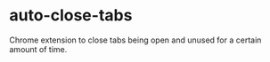 # auto-close-tabs
Chrome extension to close tabs being open and unused for a certain amount of time. 
